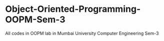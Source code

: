 # Object-Oriented-Programming-OOPM-Sem-3
All codes in OOPM lab in Mumbai University Computer Engineering Sem-3
